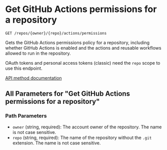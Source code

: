 # Get GitHub Actions permissions for a repository

`GET /repos/{owner}/{repo}/actions/permissions`

Gets the GitHub Actions permissions policy for a repository, including whether GitHub Actions is enabled and the actions and reusable workflows allowed to run in the repository.

OAuth tokens and personal access tokens (classic) need the `repo` scope to use this endpoint.

[API method documentation](https://docs.github.com/rest/actions/permissions#get-github-actions-permissions-for-a-repository)

## All Parameters for "Get GitHub Actions permissions for a repository"

### Path Parameters

- `owner` (string, required): The account owner of the repository. The name is not case sensitive.
- `repo` (string, required): The name of the repository without the `.git` extension. The name is not case sensitive.